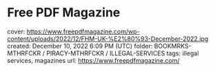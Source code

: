 # Free PDF Magazine

cover: https://www.freepdfmagazine.com/wp-content/uploads/2022/12/FHM-UK-%E2%80%93-December-2022.jpg
created: December 10, 2022 6:09 PM (UTC)
folder: BOOKMRKS-MTHRFCKR / PIRACY-MTHRFCKR / ILLEGAL-SERVICES
tags: illegal services, magazines
url: https://www.freepdfmagazine.com/